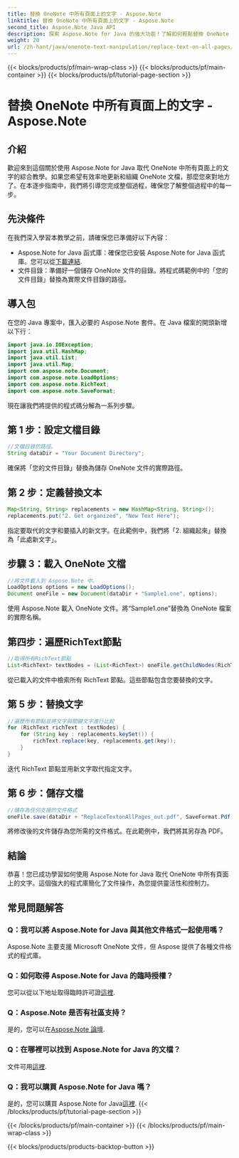 ```yaml
---
title: 替換 OneNote 中所有頁面上的文字 - Aspose.Note
linktitle: 替換 OneNote 中所有頁面上的文字 - Aspose.Note
second_title: Aspose.Note Java API
description: 探索 Aspose.Note for Java 的強大功能！了解如何輕鬆替換 OneNote 中所有頁面上的文字。請按照我們的逐步指南進行無縫文件操作。
weight: 20
url: /zh-hant/java/onenote-text-manipulation/replace-text-on-all-pages/
---
```


{{< blocks/products/pf/main-wrap-class >}}
{{< blocks/products/pf/main-container >}}
{{< blocks/products/pf/tutorial-page-section >}}

# 替換 OneNote 中所有頁面上的文字 - Aspose.Note

## 介紹
歡迎來到這個關於使用 Aspose.Note for Java 取代 OneNote 中所有頁面上的文字的綜合教學。如果您希望有效率地更新和組織 OneNote 文檔，那麼您來對地方了。在本逐步指南中，我們將引導您完成整個過程，確保您了解整個過程中的每一步。
## 先決條件
在我們深入學習本教學之前，請確保您已準備好以下內容：
-  Aspose.Note for Java 函式庫：確保您已安裝 Aspose.Note for Java 函式庫。您可以從[下載連結](https://releases.aspose.com/note/java/).
- 文件目錄：準備好一個儲存 OneNote 文件的目錄。將程式碼範例中的「您的文件目錄」替換為實際文件目錄的路徑。
## 導入包
在您的 Java 專案中，匯入必要的 Aspose.Note 套件。在 Java 檔案的開頭新增以下行：
```java
import java.io.IOException;
import java.util.HashMap;
import java.util.List;
import java.util.Map;
import com.aspose.note.Document;
import com.aspose.note.LoadOptions;
import com.aspose.note.RichText;
import com.aspose.note.SaveFormat;
```
現在讓我們將提供的程式碼分解為一系列步驟。
## 第 1 步：設定文檔目錄
```java
//文檔目錄的路徑。
String dataDir = "Your Document Directory";
```
確保將「您的文件目錄」替換為儲存 OneNote 文件的實際路徑。
## 第 2 步：定義替換文本
```java
Map<String, String> replacements = new HashMap<String, String>();
replacements.put("2. Get organized", "New Text Here");
```
指定要取代的文字和要插入的新文字。在此範例中，我們將「2. 組織起來」替換為「此處新文字」。
## 步驟 3：載入 OneNote 文檔
```java
//將文件載入到 Aspose.Note 中。
LoadOptions options = new LoadOptions();
Document oneFile = new Document(dataDir + "Sample1.one", options);
```
使用 Aspose.Note 載入 OneNote 文件。將“Sample1.one”替換為 OneNote 檔案的實際名稱。
## 第四步：遍歷RichText節點
```java
//取得所有RichText節點
List<RichText> textNodes = (List<RichText>) oneFile.getChildNodes(RichText.class);
```
從已載入的文件中檢索所有 RichText 節點。這些節點包含您要替換的文字。
## 第 5 步：替換文字
```java
//遍歷所有節點並將文字與關鍵文字進行比較
for (RichText richText : textNodes) {
    for (String key : replacements.keySet()) {
        richText.replace(key, replacements.get(key));
    }
}
```
迭代 RichText 節點並用新文字取代指定文字。
## 第 6 步：儲存文檔
```java
//儲存為任何支援的文件格式
oneFile.save(dataDir + "ReplaceTextonAllPages_out.pdf", SaveFormat.Pdf);
```
將修改後的文件儲存為您所需的文件格式。在此範例中，我們將其另存為 PDF。
## 結論
恭喜！您已成功學習如何使用 Aspose.Note for Java 取代 OneNote 中所有頁面上的文字。這個強大的程式庫簡化了文件操作，為您提供靈活性和控制力。
## 常見問題解答
### Q：我可以將 Aspose.Note for Java 與其他文件格式一起使用嗎？
Aspose.Note 主要支援 Microsoft OneNote 文件，但 Aspose 提供了各種文件格式的程式庫。
### Q：如何取得 Aspose.Note for Java 的臨時授權？
您可以從以下地址取得臨時許可證[這裡](https://purchase.aspose.com/temporary-license/).
### Q：Aspose.Note 是否有社區支持？
是的，您可以在[Aspose.Note 論壇](https://forum.aspose.com/c/note/28).
### Q：在哪裡可以找到 Aspose.Note for Java 的文檔？
文件可用[這裡](https://reference.aspose.com/note/java/).
### Q：我可以購買 Aspose.Note for Java 嗎？ 
是的，您可以購買 Aspose.Note for Java[這裡](https://purchase.aspose.com/buy).
{{< /blocks/products/pf/tutorial-page-section >}}

{{< /blocks/products/pf/main-container >}}
{{< /blocks/products/pf/main-wrap-class >}}

{{< blocks/products/products-backtop-button >}}
